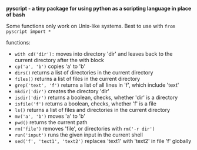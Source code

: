 **pyscript - a tiny package for using python as a scripting language in place of bash**

Some functions only work on Unix-like systems. Best to use with `from pyscript import *`

functions:

* `with cd('dir'):` moves into directory 'dir' and leaves back to the current directory after the with block
* `cp('a', 'b')` copies 'a' to 'b'
* `dirs()` returns a list of directories in the current directory
* `files()` returns a list of files in the current directory
* `grep('text', 'f')` returns a list of all lines in 'f', which include 'text'
* `mkdir('dir')` creates the directory 'dir'
* `isdir('dir')` returns a boolean, checks, whether 'dir' is a directory
* `isfile('f')` returns a boolean, checks, whether 'f' is a file
* `ls()` returns a list of files and directories in the current directory
* `mv('a', 'b')` moves 'a' to 'b'
* `pwd()` returns the current path
* `rm('file')` removes 'file', or directories with `rm('-r dir')`
* `run('input')` runs the given input in the current shell
* `sed('f', 'text1', 'text2')` replaces 'text1' with 'text2' in file 'f' globally
 
